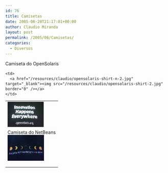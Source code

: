 ```yaml
---
id: 76
title: Camisetas
date: 2005-06-28T21:17:01+00:00
author: Claudio Miranda
layout: post
permalink: /2005/06/Camisetas/
categories:
  - Diversos
---
```

Camiseta do OpenSolaris

<table>
  <tr>
    <td>
      <a href="/resources/claudio/opensolaris-shirt-n-1.jpg" target="_blank"><img src="/resources/claudio/opensolaris-shirt-1.jpg" border="0" /></a>
    </td>
    
    <td>
      <a href="/resources/claudio/opensolaris-shirt-n-2.jpg" target="_blank"><img src="/resources/claudio/opensolaris-shirt-2.jpg" border="0" /></a>
    </td>
  </tr>
  
  <tr>
    <td colspan="2">
      Camiseta do NetBeans<br /><a href="/resources/claudio/netbeans-shirt-n.jpg" target="_blank"><img src="/resources/claudio/netbeans-shirt.jpg" border="0" /></a></p> </tr> </table>